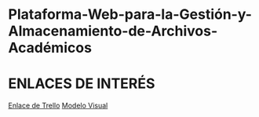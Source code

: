 # Plataforma-Web-para-la-Gestión-y-Almacenamiento-de-Archivos-Académicos

# ENLACES DE INTERÉS

[Enlace de Trello](https://trello.com/invite/656dc6a8fe4d2b31c600d981/ATTI3ae22249de493b358d47a63760b372458FBFF627)
[Modelo Visual](https://dbdiagram.io/d/67dc59c175d75cc844df5aed)
